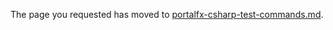 
   The page you requested has moved to [portalfx-csharp-test-commands.md](portalfx-csharp-test-commands.md). 

